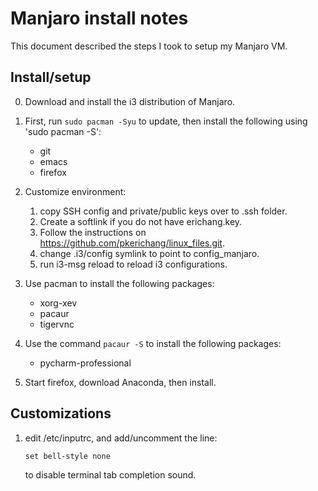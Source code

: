 # Manjaro install notes
This document described the steps I took to setup my Manjaro VM.

## Install/setup

0. Download and install the i3 distribution of Manjaro.

1. First, run `sudo pacman -Syu` to update, then install the following using 'sudo pacman -S':

   * git
   * emacs
   * firefox

2. Customize environment:

   1. copy SSH config and private/public keys over to .ssh folder.
   2. Create a softlink if you do not have erichang.key.
   3. Follow the instructions on <https://github.com/pkerichang/linux_files.git>.
   4. change .i3/config symlink to point to config_manjaro.
   5. run i3-msg reload to reload i3 configurations.

3. Use pacman to install the following packages:

   * xorg-xev
   * pacaur
   * tigervnc

4. Use the command `pacaur -S` to install the following packages:

   * pycharm-professional

5. Start firefox, download Anaconda, then install.

## Customizations

1. edit /etc/inputrc, and add/uncomment the line:
   ```
   set bell-style none
   ```
   to disable terminal tab completion sound.
